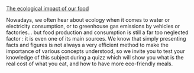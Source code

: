 [The ecological impact of our food](https://shoneildray.github.io/Nourriture_et_Environnement_ProjetDataViz2020/)

Nowadays, we often hear about ecology when it comes to water or electricity consumption, or to greenhouse gas emissions by vehicles or factories... but food production and consumption is still a far too neglected factor : it is even one of its main sources.
We know that simply presenting facts and figures is not always a very efficient method to make the importance of various concepts understood, so we invite you to test your knowledge of this subject during a quizz which will show you what is the real cost of what you eat, and how to have more eco-friendly meals.